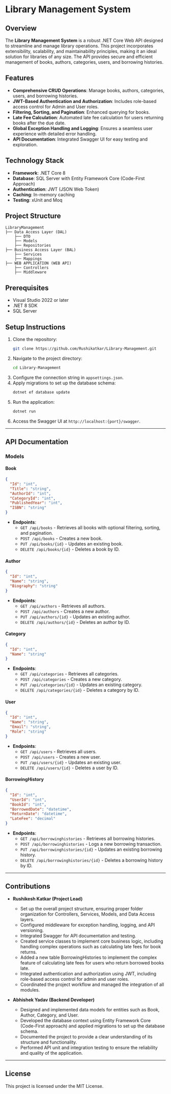 # Library Management System

## Overview
The **Library Management System** is a robust .NET Core Web API designed to streamline and manage library operations. This project incorporates extensibility, scalability, and maintainability principles, making it an ideal solution for libraries of any size. The API provides secure and efficient management of books, authors, categories, users, and borrowing histories.

## Features
- **Comprehensive CRUD Operations**: Manage books, authors, categories, users, and borrowing histories.
- **JWT-Based Authentication and Authorization**: Includes role-based access control for Admin and User roles.
- **Filtering, Sorting, and Pagination**: Enhanced querying for books.
- **Late Fee Calculation**: Automated late fee calculation for users returning books after the due date.
- **Global Exception Handling and Logging**: Ensures a seamless user experience with detailed error handling.
- **API Documentation**: Integrated Swagger UI for easy testing and exploration.

## Technology Stack
- **Framework**: .NET Core 8
- **Database**: SQL Server with Entity Framework Core (Code-First Approach)
- **Authentication**: JWT (JSON Web Token)
- **Caching**: In-memory caching
- **Testing**: xUnit and Moq

## Project Structure
```
LibraryManagement
├── Data Access Layer (DAL)
    ├── DTO
    ├── Models
    ├── Repositories
├── Business Access Layer (BAL)
    ├── Services
    ├── Mappings
├── WEB APPLICATION (WEB API)
    ├── Controllers
    ├── Middleware

```

## Prerequisites
- Visual Studio 2022 or later
- .NET 8 SDK
- SQL Server

## Setup Instructions
1. Clone the repository:  
   ```bash
   git clone https://github.com/Rushikatkar/Library-Management.git
   ```
2. Navigate to the project directory:  
   ```bash
   cd Library-Management
   ```
3. Configure the connection string in `appsettings.json`.
4. Apply migrations to set up the database schema:  
   ```bash
   dotnet ef database update
   ```
5. Run the application:  
   ```bash
   dotnet run
   ```
6. Access the Swagger UI at `http://localhost:{port}/swagger`.

---

## API Documentation

### Models

#### Book
```json
{
  "Id": "int",
  "Title": "string",
  "AuthorId": "int",
  "CategoryId": "int",
  "PublishedYear": "int",
  "ISBN": "string"
}
```
- **Endpoints**:
  - `GET /api/books` - Retrieves all books with optional filtering, sorting, and pagination.
  - `POST /api/books` - Creates a new book.
  - `PUT /api/books/{id}` - Updates an existing book.
  - `DELETE /api/books/{id}` - Deletes a book by ID.

#### Author
```json
{
  "Id": "int",
  "Name": "string",
  "Biography": "string"
}
```
- **Endpoints**:
  - `GET /api/authors` - Retrieves all authors.
  - `POST /api/authors` - Creates a new author.
  - `PUT /api/authors/{id}` - Updates an existing author.
  - `DELETE /api/authors/{id}` - Deletes an author by ID.

#### Category
```json
{
  "Id": "int",
  "Name": "string"
}
```
- **Endpoints**:
  - `GET /api/categories` - Retrieves all categories.
  - `POST /api/categories` - Creates a new category.
  - `PUT /api/categories/{id}` - Updates an existing category.
  - `DELETE /api/categories/{id}` - Deletes a category by ID.

#### User
```json
{
  "Id": "int",
  "Name": "string",
  "Email": "string",
  "Role": "string"
}
```
- **Endpoints**:
  - `GET /api/users` - Retrieves all users.
  - `POST /api/users` - Creates a new user.
  - `PUT /api/users/{id}` - Updates an existing user.
  - `DELETE /api/users/{id}` - Deletes a user by ID.

#### BorrowingHistory
```json
{
  "Id": "int",
  "UserId": "int",
  "BookId": "int",
  "BorrowedDate": "datetime",
  "ReturnDate": "datetime",
  "LateFee": "decimal"
}
```
- **Endpoints**:
  - `GET /api/borrowinghistories` - Retrieves all borrowing histories.
  - `POST /api/borrowinghistories` - Logs a new borrowing transaction.
  - `PUT /api/borrowinghistories/{id}` - Updates an existing borrowing history.
  - `DELETE /api/borrowinghistories/{id}` - Deletes a borrowing history by ID.

---

## Contributions
- **Rushikesh Katkar (Project Lead)**
  - Set up the overall project structure, ensuring proper folder organization for Controllers, Services, Models, and Data Access layers.
  - Configured middleware for exception handling, logging, and API versioning.
  - Integrated Swagger for API documentation and testing.
  - Created service classes to implement core business logic, including handling complex operations such as calculating late fees for book returns.
  - Added a new table BorrowingHistories to implement the complex feature of calculating late fees for users who return borrowed books late.
  - Integrated authentication and authorization using JWT, including role-based access control for admin and user roles.
  - Coordinated the project workflow and managed the integration of all modules.

- **Abhishek Yadav (Backend Developer)**
  - Designed and implemented data models for entities such as Book, Author, Category, and User.
  - Developed the database context using Entity Framework Core (Code-First approach) and applied migrations to set up the database schema.
  - Documented the project to provide a clear understanding of its structure and functionality.
  - Performed API unit and integration testing to ensure the reliability and quality of the application.

---

## License
This project is licensed under the MIT License.

